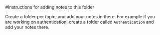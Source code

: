 #Instructions for adding notes to this folder

Create a folder per topic, and add your notes in there. For example if you are working on authentication, create a folder called `Authentication` and add your notes there.